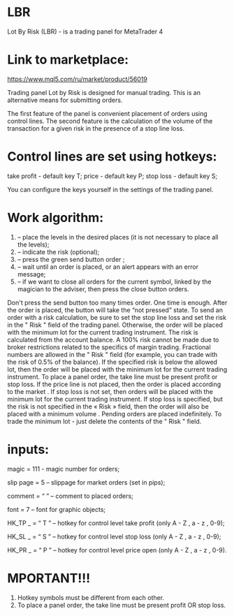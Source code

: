 # LBR
Lot By Risk (LBR) - is a trading panel for MetaTrader 4

# Link to marketplace: 
https://www.mql5.com/ru/market/product/56019

Trading panel Lot by Risk is designed for manual trading. This is an alternative means for submitting orders.

The first feature of the panel is convenient placement of orders using control lines. The second feature is the calculation of the volume of the transaction for a given risk in the presence of a stop line loss.

# Control lines are set using hotkeys:

take profit - default key T;
price - default key P;
stop loss - default key S;

You can configure the keys yourself in the settings of the trading panel.

# Work algorithm:

1) – place the levels in the desired places (it is not necessary to place all the levels);
2) – indicate the risk (optional);
3) – press the green send button order ;
4) – wait until an order is placed, or an alert appears with an error message;
5) – if we want to close all orders for the current symbol, linked by the magician to the adviser, then press the close button orders.

Don't press the send button too many times order. One time is enough. After the order is placed, the button will take the “not pressed” state.
To send an order with a risk calculation, be sure to set the stop line loss and set the risk in the " Risk " field of the trading panel. Otherwise, the order will be placed with the minimum lot for the current trading instrument.
The risk is calculated from the account balance. A 100% risk cannot be made due to broker restrictions related to the specifics of margin trading.
Fractional numbers are allowed in the " Risk " field (for example, you can trade with the risk of 0.5% of the balance).
If the specified risk is below the allowed lot, then the order will be placed with the minimum lot for the current trading instrument.
To place a panel order, the take line must be present profit or stop loss.
If the price line is not placed, then the order is placed according to the market .
If stop loss is not set, then orders will be placed with the minimum lot for the current trading instrument.
If stop loss is specified, but the risk is not specified in the « Risk » field, then the order will also be placed with a minimum volume .
Pending orders are placed indefinitely.
To trade the minimum lot - just delete the contents of the " Risk " field.

# inputs:

magic = 111 - magic number for orders;

slip page = 5 – slippage for market orders (set in pips);

comment = “ ” – comment to placed orders;

font = 7 – font for graphic objects;

HK_TP _ = “ T ” – hotkey for control level take profit (only A - Z , a - z , 0-9);

HK_SL _ = “ S ” – hotkey for control level stop loss (only A - Z , a - z , 0-9);

HK_PR _ = “ P ” – hotkey for control level price open (only A - Z , a - z , 0-9).

# MPORTANT!!!
1) Hotkey symbols must be different from each other.
2) To place a panel order, the take line must be present profit OR stop loss.
